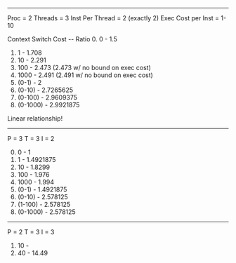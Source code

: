----------------
Proc = 2
Threads = 3
Inst Per Thread = 2 (exactly 2)
Exec Cost per Inst = 1-10

Context Switch Cost -- Ratio
0. 0 - 1.5
1. 1 - 1.708
2. 10 - 2.291
3. 100 - 2.473 (2.473 w/ no bound on exec cost)
4. 1000 - 2.491 (2.491 w/ no bound on exec cost)
5. (0-1) - 2
4. (0-10) - 2.7265625
5. (0-100) - 2.9609375
6. (0-1000) - 2.9921875

<!-- 1. 10 - 3.99
2. 20 - 6.49
3. 30 - 8.99
4. 40 - 11.49
3. 100  26.49 -->

Linear relationship!

-----------------------
P = 3
T = 3
I = 2

0. 0 - 1
1. 1 - 1.4921875
2. 10 - 1.8299
3. 100 - 1.976
4. 1000 - 1.994
5. (0-1) - 1.4921875
5. (0-10) - 2.578125
6. (1-100) - 2.578125
7. (0-1000) - 2.578125
-----------------------

P = 2
T = 3
I = 3

1. 10 - 
4. 40 - 14.49   